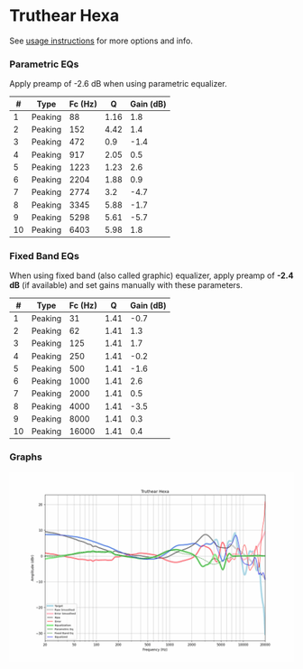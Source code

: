 # Truthear Hexa
See [usage instructions](https://github.com/jaakkopasanen/AutoEq#usage) for more options and info.

### Parametric EQs
Apply preamp of -2.6 dB when using parametric equalizer.

|   # | Type    |   Fc (Hz) |    Q |   Gain (dB) |
|-----|---------|-----------|------|-------------|
|   1 | Peaking |        88 | 1.16 |         1.8 |
|   2 | Peaking |       152 | 4.42 |         1.4 |
|   3 | Peaking |       472 | 0.9  |        -1.4 |
|   4 | Peaking |       917 | 2.05 |         0.5 |
|   5 | Peaking |      1223 | 1.23 |         2.6 |
|   6 | Peaking |      2204 | 1.88 |         0.9 |
|   7 | Peaking |      2774 | 3.2  |        -4.7 |
|   8 | Peaking |      3345 | 5.88 |        -1.7 |
|   9 | Peaking |      5298 | 5.61 |        -5.7 |
|  10 | Peaking |      6403 | 5.98 |         1.8 |

### Fixed Band EQs
When using fixed band (also called graphic) equalizer, apply preamp of **-2.4 dB** (if available) and set gains manually with these parameters.

|   # | Type    |   Fc (Hz) |    Q |   Gain (dB) |
|-----|---------|-----------|------|-------------|
|   1 | Peaking |        31 | 1.41 |        -0.7 |
|   2 | Peaking |        62 | 1.41 |         1.3 |
|   3 | Peaking |       125 | 1.41 |         1.7 |
|   4 | Peaking |       250 | 1.41 |        -0.2 |
|   5 | Peaking |       500 | 1.41 |        -1.6 |
|   6 | Peaking |      1000 | 1.41 |         2.6 |
|   7 | Peaking |      2000 | 1.41 |         0.5 |
|   8 | Peaking |      4000 | 1.41 |        -3.5 |
|   9 | Peaking |      8000 | 1.41 |         0.3 |
|  10 | Peaking |     16000 | 1.41 |         0.4 |

### Graphs
![](./Truthear%20Hexa.png)
